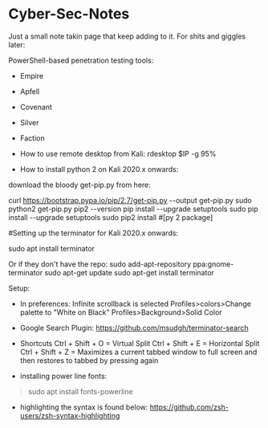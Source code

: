 # Cyber-Sec-Notes

Just a small note takin page that keep adding to it. For shits and giggles later:

PowerShell-based penetration testing tools:
- Empire
- Apfell
- Covenant
- Silver
- Faction

- How to use remote desktop from Kali:
rdesktop $IP -g 95%

- How to install python 2 on Kali 2020.x onwards:

download the bloody get-pip.py from here:

curl https://bootstrap.pypa.io/pip/2.7/get-pip.py --output get-pip.py
sudo python2 get-pip.py
pip2 --version
pip install --upgrade setuptools
sudo pip install --upgrade setuptools
sudo pip2 install #[py 2 package]


#Setting up the terminator for Kali 2020.x onwards:

sudo apt install terminator

Or if they don't have the repo:
sudo add-apt-repository ppa:gnome-terminator
sudo apt-get update
sudo apt-get install terminator

Setup:
- In preferences:
Infinite scrollback is selected
Profiles>colors>Change palette to "White on Black"
Profiles>Background>Solid Color

- Google Search Plugin:
https://github.com/msudgh/terminator-search

- Shortcuts
Ctrl + Shift + O = Virtual Split
Ctrl + Shift + E = Horizontal Split
Ctrl + Shift + Z = Maximizes a current tabbed window to full screen and then restores to tabbed by pressing again

- installing power line fonts:
> sudo apt install fonts-powerline
>

- highlighting the syntax is found below:
https://github.com/zsh-users/zsh-syntax-highlighting
